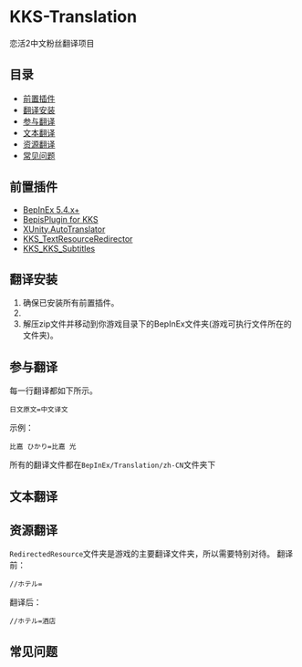 # KKS-Translation
 恋活2中文粉丝翻译项目

## 目录
* [前置插件](#前置插件)
* [翻译安装](#翻译安装)
* [参与翻译](#参与翻译)
* [文本翻译](#文本翻译)
* [资源翻译](#资源翻译)
* [常见问题](#常见问题)

## 前置插件
- [BepInEx 5.4.x+]()
- [BepisPlugin for KKS]()
- [XUnity.AutoTranslator]()
- [KKS_TextResourceRedirector]()
- [KKS_KKS_Subtitles]()

## 翻译安装
1. 确保已安装所有前置插件。
2. 
3. 解压zip文件并移动到你游戏目录下的BepInEx文件夹(游戏可执行文件所在的文件夹)。

## 参与翻译
每一行翻译都如下所示。  
```
日文原文=中文译文
```  
示例：
```
比嘉 ひかり=比嘉 光
```
所有的翻译文件都在`BepInEx/Translation/zh-CN`文件夹下

## 文本翻译

## 资源翻译
`RedirectedResource`文件夹是游戏的主要翻译文件夹，所以需要特别对待。
翻译前：
```
//ホテル=
```
翻译后：
```
//ホテル=酒店
```

## 常见问题